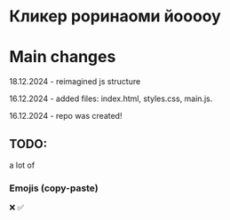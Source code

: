 # Кликер роринаоми йооооу

# Main changes
  18.12.2024 - reimagined js structure

  16.12.2024 - added files: index.html, styles.css, main.js.
  
  16.12.2024 - repo was created!

## TODO:
a lot of
  ### Emojis (copy-paste)
  ❌ ✅
